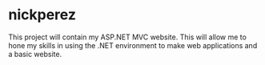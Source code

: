 # nickperez

This project will contain my ASP.NET MVC website.
This will allow me to hone my skills in using the .NET environment to make web applications and a basic website.
